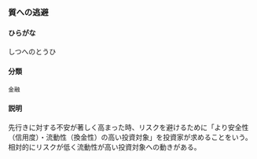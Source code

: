 <div style="display:none;">

## [あ行](securities-terms?id=あ行)
## [か行](securities-terms?id=か行)
## [さ行](securities-terms?id=さ行)

</div>

### 質への逃避

#### ひらがな

しつへのとうひ

#### 分類

`金融`

#### 説明

先行きに対する不安が著しく高まった時、リスクを避けるために「より安全性（信用度）・流動性（換金性）の高い投資対象」を投資家が求めることをいう。相対的にリスクが低く流動性が高い投資対象への動きがある。

<div style="display:none;">

## [た行](securities-terms?id=た行)
## [な行](securities-terms?id=な行)
## [は行](securities-terms?id=は行)
## [ま行](securities-terms?id=ま行)
## [や行](securities-terms?id=や行)
## [ら行](securities-terms?id=ら行)
## [わ行](securities-terms?id=わ行)
## [英数字・記号](securities-terms?id=英数字・記号)

</div>

